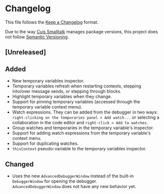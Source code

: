 # Changelog
This file follows the [Keep a Changelog](https://keepachangelog.com/en/1.0.0/) format.

Due to the way [Cuis Smalltalk](https://github.com/Cuis-Smalltalk/Cuis-Smalltalk-Dev) manages package versions, this
project does not follow [Semantic Versioning](https://semver.org/spec/v2.0.0.html).

## [Unreleased]

## Added
* New temporary variables inspector.
* Temporary variables refresh when restarting contexts, stepping into/over message sends, or stepping through blocks.
* Highlight temporary variables when they change.
* Support for pinning temporary variables (accessed through the temporary variable context menu).
* Watch expressions. They can be added from the debugger in two ways: `right-clicking on the temporaries panel > Add watch...` or selecting a collaboration in the code editor and `right-click > Add to watches`. 
* Group watches and temporaries in the temporary variable's inspector.
* Support for adding watch expressions from the temporary variable's context menu.
* Support for duplicating watches.
* `thisContext` pseudo-variable to the temporary variables inspector.

## Changed
* Uses the new `AdvancedDebuggerWindow` instead of the built-in `DebuggerWindow` for opening the debugger.  
  `AdvancedDebuggerWindow` does not have any new behavior yet. 
